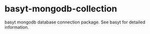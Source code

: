 # basyt-mongodb-collection
basyt mongodb database connection package. See basyt for detailed information.
